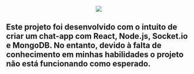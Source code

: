 <p align="center">
  <a href="https://skillicons.dev">
    <img src="https://skillicons.dev/icons?i=react,nodejs,mongodb" />
  </a>
</p>

<h2>Este projeto foi desenvolvido com o intuito de criar um chat-app com React, Node.js, Socket.io e MongoDB. No entanto, devido à falta de conhecimento em minhas habilidades o projeto não está funcionando como esperado.</h2>


